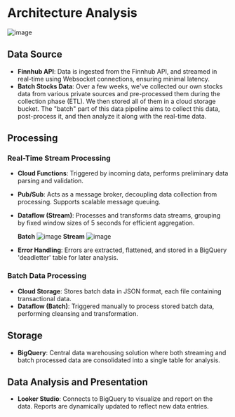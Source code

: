 # Architecture Analysis

![image](https://github.com/Ali-Doggaz/GCP_Stocks_Data_Pipeline/assets/62618334/34e21e21-1586-4e6e-a19f-a261df4eb037)

## Data Source
- **Finnhub API**: Data is ingested from the Finnhub API, and streamed in real-time using Websocket connections, ensuring minimal latency.
- **Batch Stocks Data**: Over a few weeks, we've collected our own stocks data from various private sources and pre-processed them during the collection phase (ETL). We then stored all of them in a cloud storage bucket. The "batch" part of this data pipeline aims to collect this data, post-process it, and then analyze it along with the real-time data.

## Processing
### Real-Time Stream Processing
- **Cloud Functions**: Triggered by incoming data, performs preliminary data parsing and validation.
- **Pub/Sub**: Acts as a message broker, decoupling data collection from processing. Supports scalable message queuing.
- **Dataflow (Stream)**: Processes and transforms data streams, grouping by fixed window sizes of 5 seconds for efficient aggregation.
  
    **Batch**
  ![image](https://github.com/Ali-Doggaz/GCP_Stocks_Data_Pipeline/assets/62618334/92b8d7d6-fbfe-4491-aa9f-f673346d736b)
    **Stream**
  ![image](https://github.com/Ali-Doggaz/GCP_Stocks_Data_Pipeline/assets/62618334/98554a95-cb0d-4377-8d5f-5b2a21dbb1c6)

- **Error Handling**: Errors are extracted, flattened, and stored in a BigQuery 'deadletter' table for later analysis.

### Batch Data Processing
- **Cloud Storage**: Stores batch data in JSON format, each file containing transactional data.
- **Dataflow (Batch)**: Triggered manually to process stored batch data, performing cleansing and transformation.

## Storage
- **BigQuery**: Central data warehousing solution where both streaming and batch processed data are consolidated into a single table for analysis.

## Data Analysis and Presentation
- **Looker Studio**: Connects to BigQuery to visualize and report on the data. Reports are dynamically updated to reflect new data entries.
